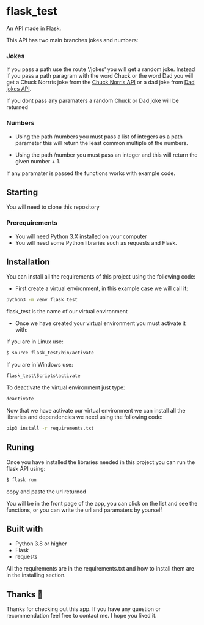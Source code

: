 # flask_test
An API made in Flask.

This API has two main branches jokes and numbers:

### Jokes 
If you pass a path use the route '/jokes' you will get a random joke. Instead if you pass a path paragram with the word Chuck or the word Dad you will get a Chuck Norrris joke from the [Chuck Norris API](https://api.chucknorris.io) or a dad joke from [Dad jokes API](https://icanhazdadjoke.com/api).

If you dont pass any paramaters a random Chuck or Dad joke will be returned

### Numbers

- Using the path /numbers you must pass a list of integers as a path parameter this will return the least common multiple of the numbers.

- Using the path /number you must pass an integer and this will return the given number + 1.

If any paramater is passed the functions works with example code.

## Starting

You will need to clone this repository 

### Prerequirements
- You will need Python 3.X installed on your computer
- You will need some Python libraries such as requests and Flask.

## Installation

You can install all the requirements of this project using the following code:

- First create a virtual environment, in this example case we will call it:

```Bash
python3 -m venv flask_test
```

flask_test is the name of our virtual environment

- Once we have created your virtual environment you must activate it with:

If you are in Linux use:
```Bash
$ source flask_test/bin/activate
```
If you are in Windows use:
```Bash
flask_test\Scripts\activate
```

To deactivate the virtual environment just type:
```Bash
deactivate
```

Now that we have activate our virtual environment we can install all the libraries and dependencies we need using the following code:

```Bash
pip3 install -r requirements.txt
```

## Runing

Once you have installed the libraries needed in this project you can run the flask API using:

```Bash
$ flask run
```

copy and paste the url returned

You will be in the front page of the app, you can click on the list and see the functions, or you can write the url and paramaters by yourself

## Built with

- Python 3.8 or higher
- Flask
- requests

All the requirements are in the requirements.txt and how to install them are in the installing section.

## Thanks :blue_heart:

Thanks for checking out this app.
If you have any question or recommendation feel free to contact me.
I hope you liked it.